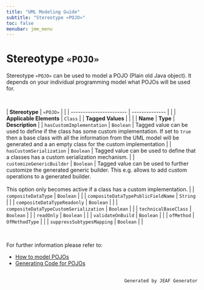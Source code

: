 ```yaml
---
title: "UML Modeling Guide"
subtitle: "Stereotype «POJO»"
toc: false
menubar: jmm_menu
---
```


# Stereotype `«POJO»`
Stereotype `«POJO»` can be used to model a POJO (Plain old Java object). It depends on your individual programming model what POJOs will be used for. 

<br>

| **Stereotype**          | `«POJO»` | |
| ----------------------- | -------------- | |
| **Applicable Elements** | `Class`        |
| **Tagged Values**       |                       |                                                                                                                                                                                                          |
| **Name**                | **Type**              | **Description**                                                                                                                                                                                          |
| `hasCustomImplementation`   | `Boolean` | Tagged value can be used to define if the class has some custom implementation. If set to `true` then a base class with all the information from the UML model will be generated and a an empty class for the custom implementation |
| `hasCustomSerialization`   | `Boolean` | Tagged value can be used to define that a classes has a custom serialization mechanism. |
| `customizeGenericBuilder`   | `Boolean` | Tagged value can be used to further customize the generated generic builder. This e.g. allows to add custom operations to a generated builder.<br><br>This option only becomes active if a class has a custom implementation. |
| `compositeDataType`   | `Boolean` |  |
| `compositeDataTypePublicFieldName`   | `String` |  |
| `compositeDataTypeReadonly`   | `Boolean` |  |
| `compositeDataTypeCustomSerialization`   | `Boolean` |  |
| `technicalBaseClass`   | `Boolean` |  |
| `readOnly`   | `Boolean` |  |
| `validateOnBuild`   | `Boolean` |  |
| `ofMethod`   | `OfMethodType` |  |
| `suppressSubtypesMapping`   | `Boolean` |  |

<br>

For further information please refer to:
- [How to model POJOs](/uml-modeling-guide/how-tos/how-to-model-pojos)
- [Generating Code for POJOs](/developer-guide/code-for-pojos)


<br>

<div style="text-align: right"><code>Generated by JEAF Generator</code></div>

    